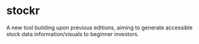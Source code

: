 # stockr
A new tool building upon previous editions, aiming to generate accessible stock data information/visuals to beginner investors.
